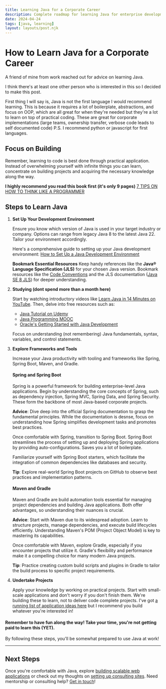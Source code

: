 ```yaml
---
title: Learning Java for a Corporate Career
description: Complete roadmap for learning Java for enterprise development. Covers Spring Boot, Maven, Gradle, and best practices for corporate Java careers. Start building production-ready apps today.
date: 2024-04-24
tags: [java, learning]
layout: layouts/post.njk
---
```


# How to Learn Java for a Corporate Career

A friend of mine from work reached out for advice on learning Java.   

I think there's at least one other person who is interested in this so I decided to make this post.

First thing I will say is, Java is not the first language I would recommend learning. This is because it requires a lot of boilerplate, abstractions, and focus on OOP, which are all great for when they're needed but they're a lot to learn on top of practical coding.
These are great for corporate implementations (large teams, ownership transfer, verbose code leads to self documented code) 
P.S. I recommend python or javascript for first languages. 

## Focus on Building

Remember, learning to code is best done through practical application. Instead of overwhelming yourself with infinite things you can learn, concentrate on building projects and acquiring the necessary knowledge along the way.

**I highly recommend you read this book first (it's only 9 pages)**
[7 TIPS ON HOW TO THINK LIKE A PROGRAMMER](https://drive.google.com/file/d/18QxTGFdWUGPUBTutetzIqPiCZmG1hEZW/view)

## Steps to Learn Java

1. **Set Up Your Development Environment**
   
   Ensure you know which version of Java is used in your target industry or company. Options can range from legacy Java 8 to the latest Java 22. Tailor your environment accordingly. 
   
   Here's a comprehensive guide to setting up your Java development environment: [How to Set Up a Java Development Environment](https://www.freecodecamp.org/news/how-to-set-up-java-development-environment-a-comprehensive-guide/)

   **Bookmark Essential Resources**
   Keep handy references like the **Java® Language Specification (JLS)** for your chosen Java version. Bookmark resources like the [Code Conventions](https://www.oracle.com/java/technologies/javase/codeconventions-contents.html) and the JLS documentation ([Java SE 8 JLS](https://docs.oracle.com/javase/specs/jls/se8/html/index.html)) for deeper understanding.

2. **Studying (dont spend more than a month here)**
   
   Start by watching introductory videos like [Learn Java in 14 Minutes on YouTube](https://www.youtube.com/watch?v=RRubcjpTkks&t=16s&ab_channel=AlexLee). 
   Then, delve into free resources such as:
   - [Java Tutorial on Udemy](https://www.udemy.com/course/java-tutorial/)
   - [Java Programming MOOC](https://java-programming.mooc.fi/)
   - [Oracle's Getting Started with Java Development](https://learn.oracle.com/ols/course/getting-started-with-java-development/55593/65768)

   Focus on understanding (not remembering) Java fundamentals, syntax, variables, and control statements.

3. **Explore Frameworks and Tools**
   
    Increase your Java productivity with tooling and frameworks like Spring, Spring Boot, Maven, and Gradle. 

    #### Spring and Spring Boot
    Spring is a powerful framework for building enterprise-level Java applications. Begin by understanding the core concepts of Spring, such as dependency injection, Spring MVC, Spring Data, and Spring Security. These form the backbone of most Java-based corporate projects.

    **Advice**: Dive deep into the official Spring documentation to grasp the fundamental principles. While the documentation is desnse, focus on understanding how Spring simplifies development tasks and promotes best practices. 

    Once comfortable with Spring, transition to Spring Boot. Spring Boot streamlines the process of setting up and deploying Spring applications by providing auto-configurations. Saves you a lot of boilerplate. 
    
    Familiarize yourself with Spring Boot starters, which facilitate the integration of common dependencies like databases and security.

    **Tip**: Explore real-world Spring Boot projects on GitHub to observe best practices and implementation patterns.

    #### Maven and Gradle
    Maven and Gradle are build automation tools essential for managing project dependencies and building Java applications. Both offer advantages, so understanding their nuances is crucial.

    **Advice**: Start with Maven due to its widespread adoption. Learn to structure projects, manage dependencies, and execute build lifecycles efficiently. Understanding Maven's POM (Project Object Model) is key to mastering its capabilities.

    Once comfortable with Maven, explore Gradle, especially if you encounter projects that utilize it. Gradle's flexibility and performance make it a compelling choice for many modern Java projects.

    **Tip**: Practice creating custom build scripts and plugins in Gradle to tailor the build process to specific project requirements.

4. **Undertake Projects**
   
   Apply your knowledge by working on practical projects. Start with small-scale applications and don't worry if you don't finish them. 
   We're building these to learn, not to deliver code complete projects. 
   I've got [a running list of application ideas here](/posts/coding-ideas/) but I recommend you build whatever you're interested in!


#### Remember to have fun along the way! Take your time, you're not getting paid to learn this (YET).

By following these steps, you'll be somewhat prepared to use Java at work!

---

## Next Steps

Once you're comfortable with Java, explore [building scalable web applications](/posts/building-modern-healthcare-web-app/) or check out my thoughts on [setting up consulting sites](/posts/building-consulting-site/). Need mentorship or consulting help? [Get in touch](/contact-me/)!

